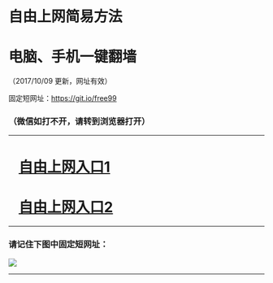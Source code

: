 ﻿# 自由上网简易方法

# 电脑、手机一键翻墙

（2017/10/09 更新，网址有效）

固定短网址：https://git.io/free99

### （微信如打不开，请转到浏览器打开）


***





# &nbsp;&nbsp; <a href="http://ft18418221.fwq-tz-1001.info/fwqtz01.html?t=100900116602 " target="_blank">自由上网入口1</a>
# &nbsp;&nbsp; <a href="http://ft2018427445.fwq-tz-1002.info/fwqtz02.html?t=100900130764 " target="_blank">自由上网入口2</a>
***

### 请记住下图中固定短网址：

<img src="https://s3-us-west-2.amazonaws.com/fwq-1001/yjfq-20170905okok.png" /> 


***

